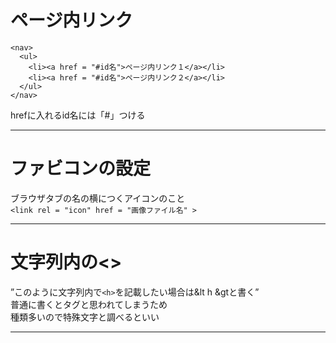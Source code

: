 # ページ内リンク
~~~
<nav>
  <ul>
    <li><a href = "#id名">ページ内リンク１</a></li>
    <li><a href = "#id名">ページ内リンク２</a></li>
  </ul>
</nav>
~~~
hrefに入れるid名には「#」つける
***

# ファビコンの設定
ブラウザタブの名の横につくアイコンのこと  
`<link rel = "icon" href = "画像ファイル名" >`
***

# 文字列内の<>
”このように文字列内で`<h>`を記載したい場合は&lt h &gtと書く”    
 普通に書くとタグと思われてしまうため   
 種類多いので特殊文字と調べるといい
 ***
